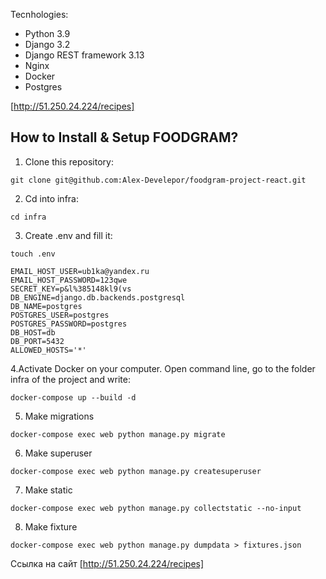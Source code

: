 Tecnhologies:

- Python 3.9
- Django 3.2
- Django REST framework 3.13
- Nginx
- Docker
- Postgres
 
[http://51.250.24.224/recipes]

## How to Install & Setup FOODGRAM?
1. Clone this repository:
```
git clone git@github.com:Alex-Develepor/foodgram-project-react.git
```
2. Cd into infra:
```
cd infra
```
3. Create .env and fill it: 
```
touch .env
```
```
EMAIL_HOST_USER=ub1ka@yandex.ru
EMAIL_HOST_PASSWORD=123qwe
SECRET_KEY=p&l%385148kl9(vs
DB_ENGINE=django.db.backends.postgresql
DB_NAME=postgres
POSTGRES_USER=postgres
POSTGRES_PASSWORD=postgres
DB_HOST=db
DB_PORT=5432
ALLOWED_HOSTS='*'
```
4.Activate Docker on your computer. Open command line, go to the folder infra of the project and write:
```
docker-compose up --build -d
```
5. Make migrations
```
docker-compose exec web python manage.py migrate
```
6. Make superuser
```
docker-compose exec web python manage.py createsuperuser
```
7. Make static
```
docker-compose exec web python manage.py collectstatic --no-input
```
8. Make fixture
```
docker-compose exec web python manage.py dumpdata > fixtures.json
```

Ссылка на сайт [http://51.250.24.224/recipes]